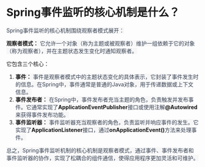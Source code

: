 # Spring事件监听的核心机制是什么？

<font style="color:rgb(55, 65, 81);background-color:rgb(247, 247, 248);">  
Spring事件监听的核心机制围绕观察者模式展开：</font>

**<font style="background-color:rgb(247, 247, 248);">观察者模式：</font>**<font style="color:rgb(55, 65, 81);background-color:rgb(247, 247, 248);"> 它允许一个对象（称为主题或被观察者）维护一组依赖于它的对象（称为观察者），并在主题状态发生变化时通知观察者。</font>

<font style="background-color:rgb(247, 247, 248);">它</font>包含三个核心：

1. **<font style="background-color:rgb(247, 247, 248);">事件：</font>**<font style="color:rgb(55, 65, 81);background-color:rgb(247, 247, 248);"> 事件是观察者模式中的主题状态变化的具体表示，它封装了事件发生时的信息。在Spring中，事件通常是普通的Java对象，用于传递数据或上下文信息。</font>
2. **<font style="background-color:rgb(247, 247, 248);">事件发布者：</font>**<font style="color:rgb(55, 65, 81);background-color:rgb(247, 247, 248);"> 在Spring中，事件发布者充当主题的角色，负责触发并发布事件。它通常实现了</font>**<font style="background-color:rgb(247, 247, 248);">ApplicationEventPublisher</font>**<font style="color:rgb(55, 65, 81);background-color:rgb(247, 247, 248);">接口或使用注解</font>**<font style="background-color:rgb(247, 247, 248);">@Autowired</font>**<font style="color:rgb(55, 65, 81);background-color:rgb(247, 247, 248);">来获得事件发布功能。</font>
3. **<font style="background-color:rgb(247, 247, 248);">事件监听器：</font>**<font style="color:rgb(55, 65, 81);background-color:rgb(247, 247, 248);"> 事件监听器充当观察者的角色，负责监听并响应事件的发生。它实现了</font>**<font style="background-color:rgb(247, 247, 248);">ApplicationListener</font>**<font style="color:rgb(55, 65, 81);background-color:rgb(247, 247, 248);">接口，通过</font>**<font style="background-color:rgb(247, 247, 248);">onApplicationEvent()</font>**<font style="color:rgb(55, 65, 81);background-color:rgb(247, 247, 248);">方法来处理事件。</font>

<font style="color:rgb(55, 65, 81);background-color:rgb(247, 247, 248);">总之，Spring事件监听机制的核心机制是观察者模式，通过事件、事件发布者和事件监听器的协作，实现了松耦合的组件通信，使得应用程序更加灵活和可维护。</font>

